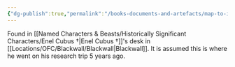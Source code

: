 ```yaml
---
{"dg-publish":true,"permalink":"/books-documents-and-artefacts/map-to-itone/","tags":["Unimportant"],"noteIcon":"","created":"2024-09-04T22:58:37.570+01:00","updated":"2024-12-31T22:44:02.807+00:00"}
---
```


Found in [[Named Characters & Beasts/Historically Significant  Characters/Enel Cubus †\|Enel Cubus †]]'s desk in [[Locations/OFC/Blackwall/Blackwall\|Blackwall]]. It is assumed this is where he went on his research trip 5 years ago. 